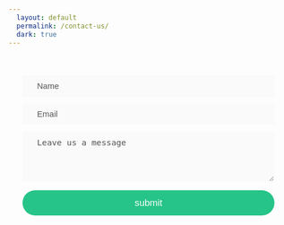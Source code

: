 ```yaml
---
  layout: default
  permalink: /contact-us/
  dark: true
---
```

<style>
  .spinner{
    display:block;
    width:45px;
    height:45px;
    margin:25px auto;
    border-color:transparent #eee #eee #0FBE7C;
    border-style:solid;
    border-radius:50%;
    border-width:5px;
    animation: spin 0.75s infinite linear;
  }
  @keyframes spin {
    0% { transform:rotate(0deg); }
    25%{ transform:rotate(90deg); }
    50%{ transform:rotate(180deg); }
    75%{ transform:rotate(180deg); }
    100%{ transform:rotate(360deg); }
  }
  .widget{
    padding:0;
    color:#111;
    width:100%;
    max-width:450px;
  }
  .widget h1{
    color:inherit;
  }
  .confirm,
  .sending{
    width:100%;
    padding:20px;
    text-align:center;
    font-size:1.2em;
  }
  .success{
    color: #0FBE7C;
  }
  .error{
    color:#f00;
  }
  ::-webkit-input-placeholder {
    color: #444;
  }
  .previous{
    cursor:pointer;
    width:50px;
    height:50px;
    top:20px;
    right:20px;
    border-radius:50%;
    border:3px solid #eee;
  }
  form{
    padding:25px;
    width:100%;
    min-width:270px;
  }
  textarea{
    min-height:90px;
  }
  input, textarea{
    opacity:0.9;
    background-color:#f9faf9;
    transition:background-color 0.3s ease-in-out, opacity 0.25s ease-in-out, border 0.3s ease-in;
    display:block;
    width:100%;
    outline:none;
    border:1px solid transparent;
    padding:10px 25px;
    font-size:1.05em;
    margin:12px auto;
  }
  input:hover,
  textarea:hover,
  textarea:focus{
    opacity:1;
    background-color:#fefefe;
    border: 1px solid #0FBE7C;
    width:100%;
  }
  input[type=submit]{
    background-color:#0FBE7C;
    color:#fff;
  }
  input[type=submit]:hover{
    opacity:1;
  }
  input.submit{
    width:100%;
    background-color:#0FBE7C;
    color:#fff;
    font-weight:400;
    cursor:pointer;
    text-align:center;
    margin:15px auto;
    padding:12.5px 0;
    border-radius:25px;
    font-size:120%;
    outline:none;
    border:none;
    -webkit-appearance: none;
    transition:background-color 0.3s ease-in-out;
  }
</style>
<section class = 'form flex-in'>
  <div class = 'widget'>
    <form  action = 'https://formspree.io/onewesh@gmail.com' method = 'POST' id = 'enquire'>
        <input name = 'name' type = 'text' required placeholder = 'Name'>
        <input name = 'email' type = 'email' required placeholder = 'Email'>
        <textarea name = 'message' required id = 'message' placeholder = 'Leave us a message'></textarea>
        <input class = 'submit' type = 'submit' value = 'submit'>
    </form>
  </div>
</section>
